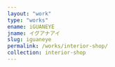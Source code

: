 ```yaml
---
layout: "work"
type: "works"
ename: iGUANEYE
jname: イグアナアイ
slug: iguaneye
permalink: /works/interior-shop/
collection: interior-shop
---
```

